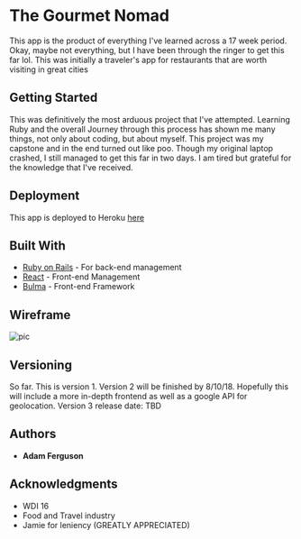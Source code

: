 # The Gourmet Nomad
This app is the product of everything I've learned across a 17 week period. Okay, maybe not everything, but I have been through the ringer to get this far lol. This was initially a traveler's app for restaurants that are worth visiting in great cities

## Getting Started

This was definitively the most arduous project that I've attempted. Learning Ruby and the overall Journey through this process has shown me many things, not only about coding, but about myself. This project was my capstone and in the end turned out like poo. Though my original laptop crashed, I still managed to get this far in two days. I am tired but grateful for the knowledge that I've received.

## Deployment

This app is deployed to Heroku [here](https://the-gourmet-nomad.herokuapp.com/)

## Built With

* [Ruby on Rails](https://rubyonrails.org/) - For back-end management
* [React](https://reactjs.org/) - Front-end Management
* [Bulma](https://bulma.io) - Front-end Framework

## Wireframe
![pic](/public/wireframe.JPG)


## Versioning

So far. This is version 1. 
Version 2 will be finished by 8/10/18. Hopefully this will include a more in-depth frontend as well as a google API for geolocation. 
Version 3 release date: TBD

## Authors

* **Adam Ferguson** 

## Acknowledgments

* WDI 16
* Food and Travel industry
* Jamie for leniency (GREATLY APPRECIATED)
